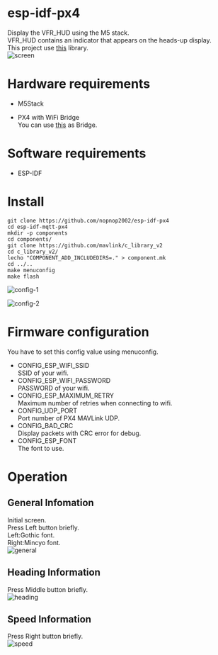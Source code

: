 # esp-idf-px4

Display the VFR_HUD using the M5 stack.   
VFR_HUD contains an indicator that appears on the heads-up display.   
This project use [this](https://github.com/mavlink/c_library_v2) library.   
![screen](https://user-images.githubusercontent.com/6020549/95003522-13bd7880-061b-11eb-88a8-926b4e064381.JPG)

# Hardware requirements   
- M5Stack   

- PX4 with WiFi Bridge   
You can use [this](https://github.com/dogmaphobic/mavesp8266) as Bridge.   

# Software requirements   
- ESP-IDF   

# Install
```
git clone https://github.com/nopnop2002/esp-idf-px4
cd esp-idf-mqtt-px4
mkdir -p components
cd components/
git clone https://github.com/mavlink/c_library_v2
cd c_library_v2/
lecho "COMPONENT_ADD_INCLUDEDIRS=." > component.mk
cd ../..
make menuconfig
make flash
```
![config-1](https://user-images.githubusercontent.com/6020549/95003113-b0c9e280-0616-11eb-8393-7b4c58f7b958.jpg)

![config-2](https://user-images.githubusercontent.com/6020549/95003115-b4f60000-0616-11eb-914d-1baa9494a65e.jpg)


# Firmware configuration
You have to set this config value using menuconfig.   

- CONFIG_ESP_WIFI_SSID   
SSID of your wifi.
- CONFIG_ESP_WIFI_PASSWORD   
PASSWORD of your wifi.
- CONFIG_ESP_MAXIMUM_RETRY   
Maximum number of retries when connecting to wifi.
- CONFIG_UDP_PORT   
Port number of PX4 MAVLink UDP.
- CONFIG_BAD_CRC   
Display packets with CRC error for debug.
- CONFIG_ESP_FONT   
The font to use.

# Operation

## General Infomation
Initial screen.   
Press Left button briefly.   
Left:Gothic font.   
Right:Mincyo font.   
![general](https://user-images.githubusercontent.com/6020549/95003118-ba534a80-0616-11eb-9d65-ecf0559e6e51.JPG)

## Heading Information
Press Middle button briefly.   
![heading](https://user-images.githubusercontent.com/6020549/95003119-bcb5a480-0616-11eb-86af-ea6cab5fd160.JPG)

## Speed Information
Press Right button briefly.   
![speed](https://user-images.githubusercontent.com/6020549/95003281-c0e2c180-0618-11eb-8d41-bd8693f762f6.JPG)

